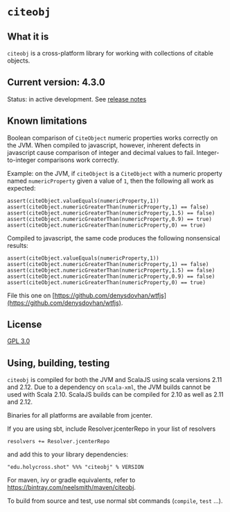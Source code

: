 # `citeobj`

## What it is

`citeobj` is a cross-platform library for working with collections of citable objects.

## Current version: 4.3.0

Status:  in active development.  See [release notes](releases.md)

## Known limitations

Boolean comparison of `CiteObject` numeric properties works correctly on the JVM.  When compiled to javascript, however, inherent defects in javascript cause comparison of integer and decimal values to fail.  Integer-to-integer comparisons work correctly.

Example:  on the JVM, if `citeObject` is a `CiteObject` with a numeric property named `numericProperty` given a value of `1`, then the following all work as expected:

    assert(citeObject.valueEquals(numericProperty,1))
    assert(citeObject.numericGreaterThan(numericProperty,1) == false)
    assert(citeObject.numericGreaterThan(numericProperty,1.5) == false)
    assert(citeObject.numericGreaterThan(numericProperty,0.9) == true)
    assert(citeObject.numericGreaterThan(numericProperty,0) == true)

Compiled to javascript, the same code produces the following nonsensical results:

    assert(citeObject.valueEquals(numericProperty,1))
    assert(citeObject.numericGreaterThan(numericProperty,1) == false)
    assert(citeObject.numericGreaterThan(numericProperty,1.5) == false)
    assert(citeObject.numericGreaterThan(numericProperty,0.9) == false)
    assert(citeObject.numericGreaterThan(numericProperty,0) == true)

File this one on [https://github.com/denysdovhan/wtfjs](https://github.com/denysdovhan/wtfjs).

## License

[GPL 3.0](https://opensource.org/licenses/gpl-3.0.html)



## Using, building, testing

`citeobj` is compiled for both the JVM and ScalaJS using scala versions 2.11 and 2.12.  Due to a dependency on `scala-xml`, the JVM builds cannot be used with Scala 2.10.  ScalaJS builds can be compiled for 2.10 as well as 2.11 and 2.12.

Binaries for all platforms are available from jcenter.

If you are using sbt, include Resolver.jcenterRepo in your list of resolvers

    resolvers += Resolver.jcenterRepo

and add this to your library dependencies:

    "edu.holycross.shot" %%% "citeobj" % VERSION

For maven, ivy or gradle equivalents, refer to https://bintray.com/neelsmith/maven/citeobj.

To build from source and test, use normal sbt commands (`compile`, `test` ...).
